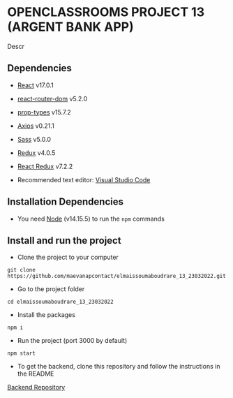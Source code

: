 # OPENCLASSROOMS PROJECT 13 (ARGENT BANK APP)

Descr

## Dependencies

- [React](https://reactjs.org/) v17.0.1

- [react-router-dom](https://reactrouter.com/web/guides/quick-start) v5.2.0

- [prop-types](https://www.npmjs.com/package/prop-types) v15.7.2

- [Axios](https://github.com/axios/axios) v0.21.1

- [Sass](https://www.npmjs.com/package/node-sass) v5.0.0

- [Redux](https://redux.js.org/) v4.0.5

- [React Redux](https://react-redux.js.org/) v7.2.2

- Recommended text editor: [Visual Studio Code](https://code.visualstudio.com/)

## Installation Dependencies

- You need [Node](https://nodejs.org/en/) (v14.15.5) to run the `npm` commands

## Install and run the project

- Clone the project to your computer

`git clone https://github.com/maevanapcontact/elmaissoumaboudrare_13_23032022.git`

- Go to the project folder

`cd elmaissoumaboudrare_13_23032022`

- Install the packages

`npm i`

- Run the project (port 3000 by default)

`npm start`

- To get the backend, clone this repository and follow the instructions in the README

[Backend Repository](https://github.com/OpenClassrooms-Student-Center/Project-10-Bank-API)
